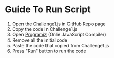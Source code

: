 # Guide To Run Script

1. Open the [Challenge1.js](https://github.com/Tiffany72/Challenge1/blob/main/Challenge1.js) in GitHub Repo page
2. Copy the code in Challenge1.js
3. Open [Programiz](https://www.programiz.com/javascript/online-compiler/) (Onlie JavaScript Compiler)
4. Remove all the initial code
5. Paste the code that copied from Challenge1.js
6. Press "Run" button to run the code
